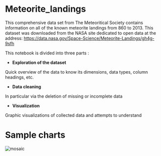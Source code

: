 # Meteorite_landings
This comprehensive data set from The Meteoritical Society contains information on all of the known meteorite landings from 860 to 2013.
This dataset was downloaded from the NASA site dedicated to open data at the address: https://data.nasa.gov/Space-Science/Meteorite-Landings/gh4g-9sfh

This notebook is divided into three parts : 
- **Exploration of the dataset**

Quick overview of the data to know its dimensions, data types, column headings, etc.

- **Data cleaning**

In particular via the deletion of missing or incomplete data

- **Visualization**

Graphic visualizations of collected data and attempts to understand

# Sample charts
![mosaic](https://user-images.githubusercontent.com/11463619/196243481-4388a7b4-bad9-4f4c-9a58-6d5543cc1249.jpg)
